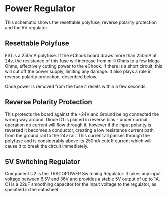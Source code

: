 # Power Regulator

This schematic shows the resettable polyfuse, reverse polarity protection and the 5V regulator.

## Resettable Polyfuse

FS1 is a 250mA polyfuse. If the eChook board draws more than 250mA at 24v, the resistance of this fuse will increase from milli Ohms to a few Mega Ohms, effectively cutting power to the eChook. If there is a short circuit, this will cut off the power supply, limiting any damage. It also plays a role in reverse polarity protection, described below.

Once power is removed from the fuse it resets within a few seconds.

## Reverse Polarity Protection

This protects the board against the +24V and Ground being connected the wrong way around. Diode D1 is placed in reverse bias - under normal operation no current will flow through it, however if the input polarity is reversed it becomes a conductor, creating a low resistance current path from the ground rail to the 24v rail. This current all passes through the polyfuse and is considerably above its 250mA cutoff current which will cause it to break the circuit immediately.

## 5V Switching Regulator

Component U2 is the TRACOPOWER Switching Regulator. It takes any input voltage between 6.5V and 36V and provides a stable 5V output of up to 1A. C1 is a 22uF smoothing capacitor for the input voltage to the regulator, as specified in the datasheet.

